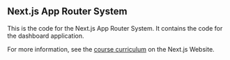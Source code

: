 ## Next.js App Router System

This is the code for the Next.js App Router System. It contains the code for the dashboard application.

For more information, see the [course curriculum](https://nextjs.org/learn) on the Next.js Website.
